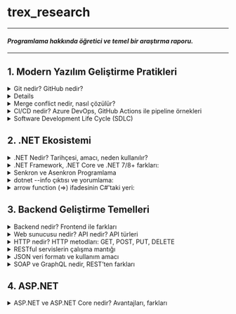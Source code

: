 # trex_research
***
#### *Programlama hakkında öğretici ve temel bir araştırma raporu.*
***

## 1. Modern Yazılım Geliştirme Pratikleri

<details>
<summary>Git nedir? GitHub nedir?</summary>
    
* Kısaca açıklamak gerekirse, Git bir versiyon kontrol sistemidir. Ancak Git'i bu şekilde açıklamak tabiri caizse hakkını yemek olur. Git, diğer versiyon kontrol sistemlerine kıyasla (CVS, Subversion, Perforce vb.) dosyaları çok farklı bir şekilde ele alır. Bu vizyoner tavrı sayesinde Git, günümüzde yazılımcıların vazgeçilmezi olmuştur.
* Git'in dosyaları ele alma sisteminden bahsetmek gerekirse, diğer versiyon kontrol sistemleri dosyaları bir bütün olarak ele alırken, Git dosyaların adeta neye benzediğini kaydeder , bir nevi fotoğrafını çeker, ve böylelikle her işlemde dosyaları oradan oraya taşımak yerine yalnızca son değişiklikleri birbiriyle kıyaslayarak veri tabanına alır. Yalnız bu 'fotoğraflar' şüphelenebileceği gibi veri kayıpları olabilecek bir şekilde çalışmazlar. Git, kullandığı bir algoritma sayesinde dosyaların içeriklerinden 40 karakterlik bir string oluşturur. Bu sisteme SHA-1 hash adı verilir. Git, dosyaları bu hash string'leri kullanarak kıyaslar. Bu sayede Git hem her versiyonda bütün dosya değişiklikleri yapmayarak depolama alanından ve veri aktarımından tasarruf etmiş olur, hem de bu akıllı mekanizması sayesinde kendisinin haberi olmayan herhangi bir dosya değişikliği, silinmesi vb., yapılmasına izin vermez. Kısaca Git, dosyaların her versiyonunu kaydetmez ancak dosyaların her versiyonuna erişim sağlayabilir çünkü dosyalarda yapılan değişiklikleri kaydeder.
* Örnek bir SHA-1 hash string'i:
    * `24b9da6552252987aa493b52f8696cd6d3b00373`
* GitHub bir Git sunucusudur. Git ile depolanmış kodların host'lanabildiği bir uzak bilgisayar, bir nevi buluttur. GitLab, Gitea, Bitbucket, Gogs gibi farklı Git sunucuları da mevcuttur. Şu anda yazılımcılar arasında en popüler olanı GitHub'dır.

</details>

<details>
<summary`>Temel Git komutları: init, clone, add, commit, push, pull, branch, merge</summary>

* **`init`**: Boş bir Git repository'si oluşturur. Repository, Git'in üzerinde versiyon kontrolü yapacağı klasörlere verilen addır.
    * `cd Desktop` Masaüstüne gittim.
    * `mkdir trex_research` 'trex_research' adlı bir klasör oluşturdum.
    * `git init` 'trex_research' adında bir Git repository'si oluşturdum.
    * `ls` Şu anda klasör boş.
* README.md dosyasını manuel bir şekilde oluşturdum. Markdown dosyasını JupyterLab kullanarak düzenledim.
* **`add`**: Modified stage'de olan bir dosyayı, staged olmak üzere, gelecek commit'e ekler.
    * `git add README.md` 'README.md' Markdown dosyamı bir sonraki commit'e eklemek için işaretledim.
* *Git sisteminde modified, staged ve committed olmak üzere üç dosya türü vardır. Modified, Git'in local veritabanından farklı olan, üzerinde değişiklik yapılmış dosyalardır. Staged, bir sonraki commit'e eklenmek üzere add komutu ile işaretlenmiş dosyalardır. Committed, commit komutu ile yerel veritabanına eklenmiş dosyalardır.*
* **`commit`**: 'add' komutu ile eklenmiş, staged duruma gelmiş, bütün dosyaları committed duruma getirir yani yerel veritabanına ekler. Dosyaları 'push' komutu ile sunucuya yüklenmek üzere adeta paketler ve etiketler.
    * `git commit -m "paket mesajı"` Staged duruma getirdiğim bütün dosyalarımı (yalnızca 'README.md') bir sonraki 'push'ta GitHub'a yüklemek için paketledim, yerel veritabanına kaydettim.
    * Eğer '-m' ve beraberinde bir paket mesajı kullanmazsak Git bizi Vim veya Nano gibi bir text editor'e yönlendirir. Ben bunun yerine mesajımı '-m' kullanarak tek komutta eklemeyi tercih ediyorum.
* **`push`**: Sunucuya yüklenmek üzere paketlenmiş yerel veritabanındaki bütün değişiklikleri sunucuya gönderir.
    * `git push` 'README.md' dosyasını GitHub'a yükledim.
* **`fetch`**: Sunucudaki versiyon ile yerel veritabanındaki versiyonu kıyaslar, sunucudaki güncelse değişiklikleri alır.
    * `git fetch` Sunucudaki 'README.md' ile yerel aynı.
* **`merge`**: 'fetch' ile aldığı değişiklikleri yerel dosyalarla birleştirir. Branch'ları birleştirmek için de kullanılır.
    * `git merge` Already up to date.
* **`pull`**: 'fetch' ve sonrasında 'merge' uygular.
    * `git pull` Already up to date.
* **`branch`**: Var olan versiyonun ikisi birbiriyle çakışmayan bir klonunu üretir. Bir nevi paralel evren gibi çalışır. Başka branch'taki değişiklikler ana branch'i etkilemez.
    * `git branch test` 'test' adında bir branch oluşturur.
    * `git branch` '* main' ve 'test' olmak üzere iki branch görünüyor. '* main' şu anda main branch'teyiz demek.
* **`checkout`**: branch'lar arası geçiş yapmayı sağlar.
    * `git checkout test` main branch'tan çıkar ve test adındaki branch'a girer.
    * `git branch` 'main' ve '* test' olmak üzere iki branch görünüyor. Şu anda test'teyiz.
    * Burada yapacağımız bütün 'add', 'commit', 'push' işlemleri test branch'ın içerisinde olacak.
* **`stash`**: Değişiklik yapılmış dosyaları daha sonra geri dönebilmek üzere kenara atar. 'pull' yapıp yine de lokal değişiklikleri yitirmemeye yarar.
    * `git stash`: Henüz commit'lenmemiş ama 'add'lenmiş değişiklikleri kenara attım.
    * `git pull`: Sunucudaki güncel değişiklikleri çektim.
    * `git add README.md`: Dosyada değişiklik yaptım ve commit yapmak üzere paketledim.
    * `git commit -m "stash test"`: Paketim göndermeye hazır.
    * `git push`: Değişiklikleri sunucuya gönderdim.
    * `git stash pop`: Kenara atmış olduğum değişiklikleri elimdeki dosyalara uyguladım.
</details>

<details>
<summary>Merge conflict nedir, nasıl çözülür?</summary>

* Merge conflict, iki branch'ın 'merge'lenirken bir dosyanın aynı yerinde farklı değişiklikler yapılmış olmasından kaynaklanan 'merge'lenememe durumudur. Git, aynı yerde birbirinden farklı iki değişikliği nasıl ele alması gerektiğini bilemez ve hata verir. Dosyada çakışan bölge(ler),
    * `<<<<<<<HEAD` ve `=======`
* arasında gösterilir. Bu kısımda hangi versiyonun kabul edileceği yazılımcı tarafından manuel şekilde belirlenir ve ancak böyle 'merge' işlemi gerçekleşebilir.
</details>

<details>
<summary>CI/CD nedir? Azure DevOps, GitHub Actions ile pipeline örnekleri</summary>

* **CI (Continuous Integration)**: CI basitçe kodunuzu sıklıkla ortak branch'e yüklemek, kendi kodunuzu da ortak kodu da güncel tutmak demektir. Yazılımcılar kodlarını kendi local branch'lerinde tutma eğilimi gösterebilirler. Bu prensip, bu duruma karşı olarak yazılımcıların kodlarını sıklıkla paylaşmaları gerektiğini söyler.
* **CD (Continuous Delivery)**: CD, otomatik testler vb. kullanarak değişiklik yaptığınız kodunuzu da daima 'deployable' yani yayımlanabilir bir durumda tutma prensibidir.
* CI/CD pipeline dediğimiz şey basitçe bir yazılımcı ortak branch'e bir kod yüklediği zaman kodun otomatik şekilde yayımlanana kadar geçtiği adımlardır. Ortak branch'e bir kod yüklendiğinde, bu kodu önceden belirlenmiş testlere otomatik bir şekilde sokup, daha sonra projeyi otomatik bir şekilde build'leyip, süreç içerisinde herhangi bir sorun çıkmazsa da otomatik bir şekilde yayımlanmasına yarar. Çıkan bir sorunda da işlem durur ve ilgili yazılımcıya bildirim gider.
* Ortak branch'e her güncelleme geldiği zaman manuel bir şekilde kodları birleştirip test etmek ve yayımlamak insan hatalarına izin veren, yavaş ve verimsiz bir yöntem olduğu için pipeline çok kullanışlıdır.
* Basit bir GitHub Actions pipeline örneği: `trex_research/.github/workflows/hello-world.yml`
    * <pre> name: Basit Pipeline
        on: [push]
        jobs:
          hello-job:
            runs-on: ubuntu-latest
            steps:
              - name: Merhaba Dünya Yaz
                run: echo "Merhaba, dünya!"</pre>
    * Bu oldukça basit bir pipeline örneğidir. Tanımda anlatıldığı gibi otomatik test uygulama ve program deploy'lama işlevi yok ancak yeni kod geldiğinde GitHub'da repository'nin içindeki Actions terminalinde "Merhaba dünya!" yazıyor.
    * CI/CD kavramı bir .NET projesinde tıpkı diğer alanlarda kullanıldığı gibi kullanılabilir. Projeye yapılan katkılar otomatik testlerden geçip otomatik build'lenerek yine otomatik bir şekilde deploy'lanabilir.
</details>

<details>
<summary>Software Development Life Cycle (SDLC)</summary>

* Yazılım geliştirme sürecinin aşamaları, kaynaktan kaynağa değişmekle birlikte 6-7 adımdan oluşur.
    * **1.) Adım: Planlama**: Projenin büyüklüğü, kapsamlılığı, karmaşıklığı, içeriği, gereksinimleri, hedefleri ve özellikle neye ihtiyacının *olmadığı* bu aşamada belirlenir.
        * İlerleyen zamanlarda 'feature-creep' yaşamamak için projenin çapı daha ilk aşamadan belirlenmelidir.
    * **2.) Adım: Analiz ve Gereksinim Oluşturma**: Bu aşamada projenin özellikleri belirlenir. Bir yazılım projesinde yazılım gereksinimlerini (SR - Software Requirements) doğru oluşturmak çok önemlidir. Projenin geliştirilme sürecinin neredeyse tamamına yön verecek kritik bir aşamadır. Eğer proje çapı birinci aşamada tutarlı belirlendiyse ve bu aşamada çapa yönelik gereksinimler isabetli ve verimli şekilde oluşturulduysa bu projenin programlama süreci görece rahat geçecektir.
    * **3.) Adım: Mimari Dizaynı**: Bu aşamada projenin kodlarının mimarisi belirlenir. Arayüz tasarımları yapılır. Amaca en uygun yöntemler kullanılmak üzere seçilir. Aynı zamanda bu aşamada projenin siber güvenliği de düşünülebilir.
    * **4.) Adım: Kodlama**: Bu aşamada önceki adımlarda oluşturulmuş özellikler, fonksiyonlar, planlar ve kurallar uygulanarak proje kodlanır. Kullanılacak uygun yazılım dilleri seçilir, kodlar oluşturulur.
    * **5.) Adım: Testler**: Bu aşamada yazılmış olan kodların ekstrem noktaları, güvenlik açıkları, entegrasyonları, fonksiyonları, hepsi tek tek test edilir. Bu aşamadan önce hiç test uygulanmadığı düşünülmesin, bu aşamaya kadar küçük testler hep uygulanır ancak bu aşamada her şeyin kapsamlı testleri yazılır ve olabildiğince bug'sız bir program oluşturulmaya çalışılır.
    * **6.) Adım: Yayımlama**: Bu aşamada program adım adım yayımlanmaya başlar. Önce 'beta' diye adlandırılan, programın sınırla sayıda kullanıcıya ulaştırıldığı bir aşamaya girilir ve programın genel kullanıcı kullandığında nasıl bir deneyim sunduğu gözlemlenir. Gözden kaçmış pürüzler bu aşamada toparlanır ve ardından program yayımlanır.
    * **7.) Adım: Bakım**: Artık programın zaman içerisinde tespit edilememiş, mümkün olduğunca az, bug'ları ortaya çıkmaya başlar. Onları düzeltmek, programı değişen ihtiyaçlara göre güncellemek, destek vermek, bu aşamanın işidir. DevOps (development-IT operation) takımları bu aşamada CI/CD kullanarak programı günceller ve düzeltir.
* Bir yazılımcının sadece kod yazmaktan çok daha fazlasını bilmesi gerektiği bu anlatılan adımlardan aşikardır. Bir yazılımcı bu süreçte proje maliyeti hesaplama, kullanıcı isteklerini öğrenme, dil hakimiyeti ve hangi durumda hangi dilin kullanılması gerektiği hakkında tecrübe vb. çeşitli kabiliyetlere ihtiyaç duyar. Yazılım geliştirme sürecinde her aşamada yazılımcının rolü çok büyüktür.
</details>

## 2. .NET Ekosistemi

<details>
<summary>.NET Nedir? Tarihçesi, amacı, neden kullanılır?</summary>

* *.NET Tarihçesi*:
    * 90'ların sonunda Microsoft .NET platformunun ilk adımlarını attı. 2000 yılında C# yazılım dili duyuruldu. .NET Framework ve C#, .NET platformunu oluşturdu. 2014 yılında Microsoft, .NET Core'u duyurdu. .NET Framework'ün aksine açık kaynak kodlu, platformlar arası çalışabilen .NET Core ile beraber Microsoft, geçmiş kütüphaneleri de açık kaynak kodluya çevirdi. Bu platformun gelecekteki bütün .NET platformlarının temeli olacağı öne sürüldü. 2016'da .NET Core 1.0 ve Visual Studio Update 3 çıktı ve .NET Core'da yazılım geliştirme başladı. 2017'de .NET Core 2.0, Visual Studio 2017 15.3, ASP.NET Core 2.0 ve Entity Framework Core 2.0 çıktı. 2018'de önce .NET Core 2.1 ve Aralık ayında .NET Core 2.2 çıktı. 2019'da .NET Core 3 çıktı. .NET Core 3, Windows masaüstü uygulaması geliştirmeye olanak sağlıyordu ayrıca olağanüstü performans geliştirmeleri ve ek kütüphanelerle geliyordu. 2020'de .NET 5.0 çıktı. İsimden 'core' ibaresi kaldırıldı ve 4.0 versiyon sayısı atlandı. 2021'de .NET 6.0, 2022'de .NET 7.0, 2023'te .NET 8.0 ve 2024'te son versiyon olan .NET 9.0 çıktı.
    * Büyük versiyon geçişleri geçmiş API'ları bozuyorken küçük güncellemeler hata düzeltmeleri, ek kütüphaneler ve performans geliştirmelerinden oluşuyordu.
</details>

<details>
<summary>.NET Framework, .NET Core ve .NET 7/8+ farkları:</summary>
    
|Özellik| .NET Framework   | .NET Core | .NET 7/8+  |
|:-----------------:|:-----------------:|:-----------------:|:-----------------:|
|Platform desteği|Yalnızca Windows'ta çalışır|Platformlar arası çalışır(Linux,Windows,Mac vb.)|Platformlar arası çalışır|
|Güncellemeler|Güncelleme almaz|Güncelleme almaz|Güncelleme almaya devam eder|
|Kaynak kodu|Açık kaynak kodlu değil|Açık kaynak kodlu|Açık kaynak kodlu|
|Desteklediği araçlar|Visual Studio|Visual Studio, VS Code, CLI araçları|Visual Studio, VS Code, CLI araçları|
|Kullanım alanları|Eski Windows uygulamaları|Çoklu platform uygulamaları, Web, API, Mikroservis|Modern çoklu platform uygulamaları, Bulut, Web API ve dahası|
|Performans|Kıyasla düşük|Ortalama|En iyi performans|
</details>

<details>
<summary>Senkron ve Asenkron Programlama</summary>

* async, await, Task, Configureawait gibi anahtar kavramlar:
    * **async**: Kendinden sonraki kodun çalışması için işini bitirmesi gerekmeyen kod bloklarında kullanılır. *Aynı anda* birden fazla iş yapmak için kullanılır. Örneğin, programda kullanıcı ile alakasız ama yapılması gereken bir iş varsa, bu işi kullanıcı deneyimini hiç etkilemeden, arkaplanda, halletmek için **async** kullanılabilir.
    * **await**: Bitmesi uzun sürmesi beklenen kodlardan önce kullanılır. Yazılım diline bu işin bitmesini beklerken diğer satırlarla ilgilenmesi gerektiğini ama bu iş bittiğinde buraya geri döneceğini söyler.
    * **Task**: **await** ile birlikte çağırılacak **async** işi belirtir.
    * **Configureawait**: Varsayılan olarak açık gelir. *.Configureawait(false)* diyerek kapatılabilir. Bir görev bittiğinde başladığı akışa (thread) geri dönmesi anlamına gelir. Kullanıcı arayüzü uygulamalarında kapatılmamasına özen gösterilmelidir zira kullanıcı arayüzleri akış değiştirerek çalışamazlar. Kütüphane kodlarında kapatılması mantıklı olabilir.
 
* Senkron, Asenkron örnek senaryo açıklamaları:
    * HTTP çağrıları, Web API çağrıları vb. bekleme gerektirebilen işlemlerdir. Geleneksel senkron programlama ile bu işlemleri yapmaya çalışmak, lokal bilgisayarın elinde olmayan bir bekleme oluşturacağı için, kullanıcı deneyimi ve zaman verimliliği bakımlarından epey mantıksızdır. Kullanıcı, arkaplanda veri çağrıları yapılmışken başka işlerle ilgilenebilmek ister. Neticede, hiçbirimiz evde bulaşık makinesi çalışıyor diye donup kalmıyoruz, makinenin işini bitirmesini beklerken başka işlerle uğraşıyoruz. Bu şekilde bekleme gerektirebilen işlemleri senkron programlama ile çağırmak aynı bulaşık makinesinin işini bitirmesini oturup beklemek kadar mantıksızdır. Asenkron programlama sayesinde kullanıcı, çağırdığı bir verinin gelmesini beklerken, programın başka bir yerinde başka bir işlem yaparak kendisine epey zaman kazandırabilir.
</details>

<details>
<summary> dotnet --info çıktısı ve yorumlama:</summary>
    
    ```
    .NET SDK:
     Version:           8.0.412
     Commit:            819e1a9566
     Workload version:  8.0.400-manifests.9cf71931
     MSBuild version:   17.11.31+933b72e36
    
    Runtime Environment:
     OS Name:     Mac OS X
     OS Version:  15.6
     OS Platform: Darwin
     RID:         osx-arm64
     Base Path:   /usr/local/share/dotnet/sdk/8.0.412/
    
    .NET workloads installed:
    Configured to use loose manifests when installing new manifests.
    There are no installed workloads to display.
    
    Host:
      Version:      8.0.18
      Architecture: arm64
      Commit:       ef853a7105
    
    .NET SDKs installed:
      8.0.412 [/usr/local/share/dotnet/sdk]
    
    .NET runtimes installed:
      Microsoft.AspNetCore.App 8.0.18 [/usr/local/share/dotnet/shared/Microsoft.AspNetCore.App]
      Microsoft.NETCore.App 8.0.18 [/usr/local/share/dotnet/shared/Microsoft.NETCore.App]
    
    Other architectures found:
      None
    
    Environment variables:
      Not set
    
    global.json file:
      Not found
    
    Learn more:
      https://aka.ms/dotnet/info
    
    Download .NET:
      https://aka.ms/dotnet/download
    ```
    
* .NET 8.0.412 versiyonu kurulu. arm64 mimarili işlemcide Mac OS işletim sistemi üzerinde çalışıyor. Henüz workload yüklenmemiş.
</details>

<details>
<summary>arrow function (=>) ifadesinin C#'taki yeri:</summary>

* Tek satırda fonksiyon tanımlama:
      ```
      static int Multiply(int x, int y) => x * y;
      ```
* Lambda ifadesi:
      ```
      Func<int, int> square = n => n * n;
      ```
</details>

## 3. Backend Geliştirme Temelleri

<details>
<summary>Backend nedir? Frontend ile farkları</summary>

* **Backend**, bir yazılım programının, sunucu tarafında çalışan, mantık ve veri işlemlerinin halledildiği katmandır. Çeşitli sebeplerden dolayı, çalışması beklenen servisin işlem ve veri depolama kısımları kullanıcı ile paylaşılmaz. Güvenlik ve verimlilik, bu sebeplere örnektir. Kullanıcının eline geçmemesi gereken veriler, örneğin diğer kullanıcıların şifreleri vb., Backend'de yer alır. Kullanıcının bilgisayarıyla sürekli iletişim halinde olmak verimsiz olacağı için de bütün işlemler Backend'de görülüp Frontend'e genellikle sadece ham sonuç verileri gönderilir.

* **Frontend** ise aynı programın kullanıcı ile etkileşime geçen kısmıdır. Kullanıcı arayüzü, sunucuya veri gönderecek ve sunucudan gelen verileri düzenleyip gösterecek fonksiyonlar Frontend'de yer alır. Frontend yazılım işi olduğu kadar tasarım işidir de. Kullanıcıların bugüne dek alışmış olduğu belirli kurallara, estetik oranlarına, görsel iletişime uygun kurallı bir site tasarımı yapmak o siteyi kodlamak kadar zordur. Frontend'in ve Backend'in ikisinin de başarılı olmadığı bir senaryoda projenin kalitesi kullanıcı tarafından hissedilemez. Örneğin, güzel görünen ama çok yavaş çalışan bir site ya da hızlı çalışan ama butonları bulmakta zorlanılan bir site kullanıcı için hiç iyi bir deneyim sunmaz. İki katmanın da eş kalifiye elemanlar tarafından hazırlanması oldukça önemlidir.
</details>

<details>
<summary>Web sunucusu nedir? API nedir? API türleri</summary>

* **Web sunucusu**: Web sunucusu kısaca internete bağlı bir bilgisayardır. İçerisinde ilgili web sitesinin gerektirdiği yazılımlar bulunur. Birçok kullanıcının kullandığı tarayıcı HTTP protokolü kullanır ve bu tarayıcılara hitap etmesi için birçok web sunucusu HTTP yazılımı bulundurur. Sunucu, ilgili web sitesinin medya içeriklerini ve kodlarını depolar. Bu içerikleri kullanıcıya iki farklı şekilde gönderir, statik web sunucusu ve dinamik web sunucusu.
    * **Statik Web Sunucusu**: Statik web sunucusu, ilgili dosyaları kullanıcının tarayıcısına olduğu haliyle gönderir.
    * **Dinamik Web Sunucusu**: Dinamik web sunucusu, ilgili dosyalar ve HTTP yazılımının yanında ek yazılımlar da bulundurur. Kullanıcıya göndereceği dosyaları seçen yazılımlar, veri tabanları bunlara örnektir. Kullanıcıya göndereceği dosyaları göndermeden önce günceller ve ondan sonra gönderir.
 
* **API**: API (Application Programming Interface), farklı yazılımların iletişim kurmasını sağlayan bir arayüzdür. Çoğu zaman başkasının yazdığı bir programa erişim sağlar ve eğer kaynak kodları kapalıysa kontrolü elimizde değildir ama önceden belirlenmiş kurallara göre ona veri gönderebilir ve yanıt alabiliriz. Açık kaynak kodlu ya da bizim geliştirdiğimiz bir API'ın her detayını değiştirmek de elimizdedir. Herhangi bir yazılım API sağlayabilir. Bir işletim sistemi de, bir internet sitesi de, bir veritabanı da API sağlayabilir. Basitçe anlatmak gerekirse API, yazdığımız kodla başka bir kodun arasında veri akışı sağlayan bir köprü görevi görür.

* **API Örnekleri**:
    * **Evrensel Kayıt Ekranları**: Üyelik gerektiren bir uygulamaya giriş yaparken Google, Facebook vb. platformlarda zaten var olan bir hesabı bağlama yoluyla hesap açma yöntemi API'lara oldukça iyi bir örnektir. Uygulamalar, ilgili platformun sunduğu API sayesinde oraya hesap bilgisi gönderebilir ve alabilir.
    * **Sitelere Gömülü Youtube Videoları**: Bazı web sitelerinde otomatik oynatılabilen videolar olduğunu görmüşsünüzdür. Bunlardan bazıları gerçekten büyük boyutlu videolar olabiliyorlar, buna rağmen site açıldığı gibi direkt oynamaya başlayabiliyorlar. Bunun olmasına olanak sağlayan şey Youtube'un sağladığı API'dır. Youtube'da zaten yüklü olan videoların web sitelerinde oynatılabilmesini sağlar.
</details>

<details>
<summary>HTTP nedir? HTTP metodları: GET, POST, PUT, DELETE</summary>

* **HTTP**: HTTP (Hypertext Transfer Protocol), istemciler ve web sunucular arasında bilgi aktarmak için kullanılır. İnternetin temel yapıtaşlarından birisidir. Birçok tarayıcı ve internet sitesi HTTP protokolünü kullanır. Genelde kullanıcı bilgisayarından gelen talepler (request) ve onlara sunucudan gönderilen cevaplar (response) yoluyla çalışır.
* **GET, POST, PUT, DELETE** gibi yapılmak istenen işlemi belirten çeşitli metodlarla çalışır.
* Verilerin şifreli bir biçimde gönderildiği bir versiyonu (HTTPS) de mevcuttur.

* **HTTP Metodları**: Sunucuya yapılmak istenen işlem hakkında bilgi verir.
    * **`GET`**: Sunucudan ham veri talebinde bulunur. Fotoğraf indirme işlemleri buna örnektir.
    * **`POST`**: Sunucuya ham veri gönderme talebinde bulunur. Dosya yükleme işlemleri buna örnektir.
    * **`PUT`**: Var olan bir veriyi düzenleme, yoksa oluşturma talebinde bulunur. Profil düzenleme buna örnektir.
    * **`DELETE`**: Var olan bir veriyi silme talebi gönderir. Profil resmi kaldırmak buna örnektir.

</details>

<details>
<summary>RESTful servislerin çalışma mantığı</summary>
    
* **REST**: Sunucu ile istemciyi birbirinden modüler olarak ayıran genel kodlama prensiplerine denir. REST prensipleri dikkate alınarak kodlanmış web servislerinde istemcide sunucu etkilenmeden sunucuda da istemci etkilenmek değişiklik yapmak mümkündür, birbirlerine iletecekleri verilerin formatları değişmesin yeter.
    * REST prensipleriyle yazılmış web servislerinde ve istemcilerinde 'state' sistemi yoktur. İstemciler ve sunucular birbirlerinin hangi durumda oldukları hakkında haberdar değillerdir. Birbirlerine gönderdikleri bütün verileri her durumda her şekilde anlayabilirler. Bu kısıtlamanın sebebi kaynakları olabildiğince verimli kullanmaktır çünkü web'te iletişim hızı bir bilgisayarın kendi içindeki iletişim hızına kıyasla çok yavaştır.
    * REST mimarisinde istemci sunucuya çeşitli talepler gönderir ve sunucu bu taleplere yönelik cevaplar verir.
        * *HTTP metodları buna örnektir*.
</details>

<details>
<summary>JSON veri formatı ve kullanım amacı</summary>

* **JSON nedir?**: JSON (JavaScript Object Notation), JavaScript'ten türemiş, anahtar-değer eşleşmesi kaydeden bir metin depolama formatıdır. İç içe kategorizasyonu destekler. Okunabilir ve ayrıştırılabilir bir formattadır. Bu sayede yazılımlar ve bilgisayarlar arasında veri aktarımı için kullanılabilir.
* JSON'un tek işlevi veri tutmaktır, içerisinde kod bulundurmaz. Uygun veri formatları şunlardır:
    * `string, number, boolean, null, array, object`
* Formatı örnekte görüldüğü gibidir:
    ```
    {
      "name": "Oguz",
      "age": 19,
      "skills": ["Python", "C"],
      "isStudent": true
    }
    ```
</details>

<details>
<summary>SOAP ve GraphQL nedir, REST’ten farkları</summary>

* **SOAP**: SOAP (Simple Object Access Protocol), yalnızca XML formatında çalışan bir iletişim protokolüdür. Web servisleri ve API'ları arasında kullanılır. HTTP ve SMTP protokolleri üzerinde çalışır. Kendine has sıkı bir formatı vardır ve değiştirilemez.
    * SOAP servisleri, WSDL (Web Services Description Language) ile tanımlanır. Bu sayede istemci ile sunucu arasında nasıl iletişim kurulacağı detaylı bir şekilde anlatılır. SOAP'ın uzmanlık alanı hız, verimlilik vb. değil, güvenlik ve güvenilirliktir.

* **GraphQL**: GraphQL, JSON formatında çıktı veren, veriyi tanımlı kaynaklardan esnek bir şekilde toplayıp istemcinin beklediği mimaride gönderebilen bir sorgu dilidir. İstemciye sadece istediği verileri verebilir ve gereksiz veri akışını önlemeye yarar. HTTP protokolü üzerinde çalışır. Veri, istemcinin beklediği yapıda döner.

|Özellik| REST   | SOAP | GraphQL |
|:-----------------:|:-----------------:|:-----------------:|:-----------------:|
|Nedir?|Mimari stili|İletişim protokolü|Sorgu dili |
|Format|JSON,XML|XML|JSON|
|Esneklik|Belli başlı kuralları var|Oldukça sıkı kuralları var|İstemciye göre|
</details>

## 4. ASP.NET

<details>
<summary>ASP.NET ve ASP.NET Core nedir? Avantajları, farkları</summary>
</details>







